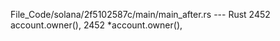 File_Code/solana/2f5102587c/main/main_after.rs --- Rust
2452                                     account.owner(),                                                                                                    2452                                     *account.owner(),

